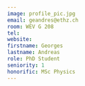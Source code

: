 ```yaml
---
image: profile_pic.jpg
email: geandres@ethz.ch
room: WEV G 208
tel:
website:
firstname: Georges
lastname: Andreas
role: PhD Student
seniority: 1
honorific: MSc Physics
---
```


